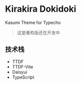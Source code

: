 # Kirakira Dokidoki

Kasumi Theme for Typecho

> 这是重构版还在开发中

## 技术栈

- TTDF
- TTDF-Vite
- Daisyui
- TypeScript
